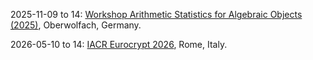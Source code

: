 2025-11-09 to 14: [Workshop Arithmetic Statistics for Algebraic Objects (2025)](https://www.mfo.de/occasion/2546/www_view "This workshop explores arithmetic statistics, covering random polynomials, algebraic varieties, and number theory. Topics include applications in cryptography, coding theory, and statistical physics, emphasizing probabilistic methods for analyzing algebraic structures and their statistical properties."), Oberwolfach, Germany.

2026-05-10 to 14: [IACR Eurocrypt 2026](https://eurocrypt.iacr.org/2026/ "Focuses on cryptography, covering encryption algorithms, secure protocols, and quantum cryptography. Topics include privacy-preserving technologies, blockchain, and cryptographic security, emphasizing theoretical and applied advancements in secure computing."), Rome, Italy.

